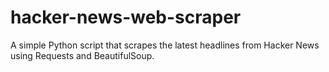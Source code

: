 # hacker-news-web-scraper
A simple Python script that scrapes the latest headlines from Hacker News using Requests and BeautifulSoup.
